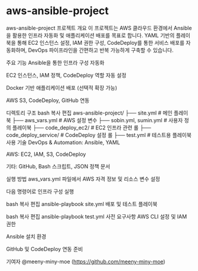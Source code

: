 ﻿# aws-ansible-project
aws-ansible-project
프로젝트 개요
이 프로젝트는 AWS 클라우드 환경에서 Ansible을 활용한 인프라 자동화 및 애플리케이션 배포를 목표로 합니다. YAML 기반의 플레이북을 통해 EC2 인스턴스 설정, IAM 권한 구성, CodeDeploy를 통한 서비스 배포를 자동화하며, DevOps 파이프라인을 간편하고 반복 가능하게 구축할 수 있습니다.

주요 기능
Ansible을 통한 인프라 구성 자동화

EC2 인스턴스, IAM 정책, CodeDeploy 역할 자동 설정

Docker 기반 애플리케이션 배포 (선택적 확장 가능)

AWS S3, CodeDeploy, GitHub 연동

디렉토리 구조
bash
복사
편집
aws-ansible-project/
├── site.yml                # 메인 플레이북
├── aws_vars.yml            # AWS 설정 변수
├── sobin.yml, sumin.yml    # 사용자 정의 플레이북
├── code_deploy_ec2/        # EC2 인프라 관련 롤
├── code_deploy_service/    # CodeDeploy 설정 롤
├── test.yml                # 테스트용 플레이북
사용 기술
DevOps & Automation: Ansible, YAML

AWS: EC2, IAM, S3, CodeDeploy

기타: GitHub, Bash 스크립트, JSON 정책 문서

실행 방법
aws_vars.yml 파일에서 AWS 자격 정보 및 리소스 변수 설정

다음 명령어로 인프라 구성 실행

bash
복사
편집
ansible-playbook site.yml
배포 및 테스트 플레이북

bash
복사
편집
ansible-playbook test.yml
사전 요구사항
AWS CLI 설정 및 IAM 권한

Ansible 설치 환경

GitHub 및 CodeDeploy 연동 준비

기여자
@meeny-miny-moe (https://github.com/meeny-miny-moe)

